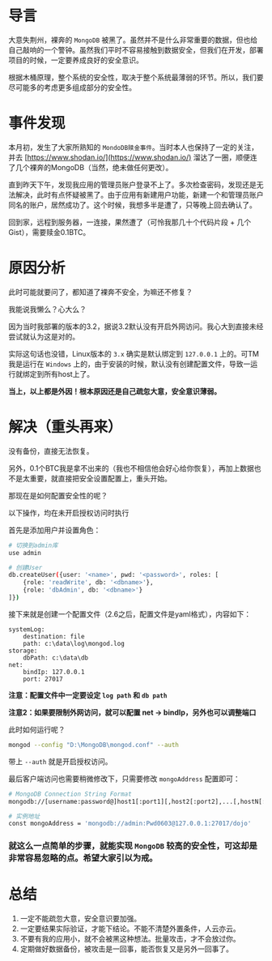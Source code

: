 # 导言

大意失荆州，裸奔的 `MongoDB` 被黑了。虽然并不是什么非常重要的数据，但也给自己敲响的一个警钟。虽然我们平时不容易接触到数据安全，但我们在开发，部署项目的时候，一定要养成良好的安全意识。

根据木桶原理，整个系统的安全性，取决于整个系统最薄弱的环节。所以，我们要尽可能多的考虑更多组成部分的安全性。

# 事件发现

本月初，发生了大家所熟知的 `MondoDB赎金事件`。当时本人也保持了一定的关注，并去 [https://www.shodan.io/](https://www.shodan.io/) 溜达了一圈，顺便连了几个裸奔的MongoDB（当然，绝未做任何更改）。

直到昨天下午，发现我应用的管理员账户登录不上了。多次检查密码，发现还是无法解决，此时有点怀疑被黑了。由于应用有新建用户功能，新建一个和管理员账户同名的账户，居然成功了。这个时候，我想多半是遭了，只等晚上回去确认了。

回到家，远程到服务器，一连接，果然遭了（可怜我那几十个代码片段 + 几个Gist），需要赎金0.1BTC。

# 原因分析

此时可能就要问了，都知道了裸奔不安全，为嘛还不修复？

我能说我懒么？心大么？

因为当时我部署的版本的3.2，据说3.2默认没有开启外网访问。我心大到直接未经尝试就认为这是对的。

实际这句话也没错，Linux版本的 `3.x` 确实是默认绑定到 `127.0.0.1` 上的。可TM我是运行在 `Windows` 上的，由于安装的时候，默认没有创建配置文件，导致一运行就绑定到所有host上了。

**当上，以上都是外因！根本原因还是自己疏忽大意，安全意识薄弱。**

# 解决（重头再来）

没有备份，直接无法恢复。

另外，0.1个BTC我是拿不出来的（我也不相信他会好心给你恢复），再加上数据也不是太重要，就直接把安全设置配置上，重头开始。

那现在是如何配置安全性的呢？

以下操作，均在未开启授权访问时执行

首先是添加用户并设置角色：

```bash
# 切换到admin库
use admin

# 创建User
db.createUser({user: '<name>', pwd: '<password>', roles: [
	{role: 'readWrite', db: '<dbname>'},
	{role: 'dbAdmin', db: '<dbname>'}
]})
```

接下来就是创建一个配置文件（2.6之后，配置文件是yaml格式），内容如下：

```
systemLog:
    destination: file
    path: c:\data\log\mongod.log
storage:
    dbPath: c:\data\db
net:
    bindIp: 127.0.0.1
    port: 27017
```

**注意：配置文件中一定要设定 `log path` 和 `db path`**

**注意2：如果要限制外网访问，就可以配置 net -> bindIp，另外也可以调整端口**

此时如何运行呢？

```bash
mongod --config "D:\MongoDB\mongod.conf" --auth
```

带上 `--auth` 就是开启授权访问。

最后客户端访问也需要稍微修改下，只需要修改 `mongoAddress` 配置即可：

```bash
# MongoDB Connection String Format
mongodb://[username:password@]host1[:port1][,host2[:port2],...[,hostN[:portN]]][/[database][?options]]

# 实例地址
const mongoAddress = 'mongodb://admin:Pwd0603@127.0.0.1:27017/dojo'
```

### 就这么一点简单的步骤，就能实现 `MongoDB` 较高的安全性，可这却是非常容易忽略的点。希望大家引以为戒。

# 总结

1. 一定不能疏忽大意，安全意识要加强。
2. 一定要结果实际验证，才能下结论。不能不清楚外置条件，人云亦云。
3. 不要有我的应用小，就不会被黑这种想法。批量攻击，才不会放过你。
4. 定期做好数据备份，被攻击是一回事，能否恢复又是另外一回事了。